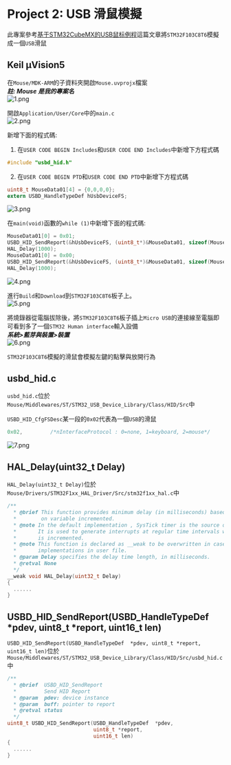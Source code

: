 # Project 2: USB 滑鼠模擬  
此專案參考[基于STM32CubeMX的USB鼠标例程](http://www.mcublog.cn/software/2020_03/stm32cube-mouse/)這篇文章將`STM32F103C8T6`模擬成一個`USB`滑鼠  
  
## Keil µVision5  
在`Mouse/MDK-ARM`的子資料夾開啟`Mouse.uvprojx`檔案  
***註: Mouse 是我的專案名***  
![1.png](pictures/1.png "1.png")
  
開啟`Application/User/Core`中的`main.c`  
![2.png](pictures/2.png "2.png")
  
新增下面的程式碼:
1. 在`USER CODE BEGIN Includes`和`USER CODE END Includes`中新增下方程式碼
```c
#include "usbd_hid.h"
```
  
2. 在`USER CODE BEGIN PTD`和`USER CODE END PTD`中新增下方程式碼
```c
uint8_t MouseData01[4] = {0,0,0,0};
extern USBD_HandleTypeDef hUsbDeviceFS;
```
![3.png](pictures/3.png "3.png")
  
在`main(void)`函數的`while (1)`中新增下面的程式碼:
```c
MouseData01[0] = 0x01;
USBD_HID_SendReport(&hUsbDeviceFS, (uint8_t*)&MouseData01, sizeof(MouseData01));
HAL_Delay(1000);
MouseData01[0] = 0x00;
USBD_HID_SendReport(&hUsbDeviceFS, (uint8_t*)&MouseData01, sizeof(MouseData01));
HAL_Delay(1000);
```
![4.png](pictures/4.png "4.png")
  
進行`Build`和`Download`到`STM32F103C8T6`板子上。  
![5.png](pictures/5.png "5.png")
  
將燒錄器從電腦拔除後，將`STM32F103C8T6`板子插上`Micro USB`的連接線至電腦即可看到多了一個`STM32 Human interface`輸入設備  
***系統>藍芽與裝置>裝置***  
![6.png](pictures/6.png "6.png")
  
`STM32F103C8T6`模擬的滑鼠會模擬左鍵的點擊與放開行為  
  
## usbd_hid.c  
`usbd_hid.c`位於`Mouse/Middlewares/ST/STM32_USB_Device_Library/Class/HID/Src`中  
  
`USBD_HID_CfgFSDesc`某一段的`0x02`代表為一個`USB`的滑鼠  
```c
0x02,         /*nInterfaceProtocol : 0=none, 1=keyboard, 2=mouse*/
```
![7.png](pictures/7.png "7.png")
  
## HAL_Delay(uint32_t Delay)  
`HAL_Delay(uint32_t Delay)`位於`Mouse/Drivers/STM32F1xx_HAL_Driver/Src/stm32f1xx_hal.c`中  
```c
/**
  * @brief This function provides minimum delay (in milliseconds) based
  *        on variable incremented.
  * @note In the default implementation , SysTick timer is the source of time base.
  *       It is used to generate interrupts at regular time intervals where uwTick
  *       is incremented.
  * @note This function is declared as __weak to be overwritten in case of other
  *       implementations in user file.
  * @param Delay specifies the delay time length, in milliseconds.
  * @retval None
  */
__weak void HAL_Delay(uint32_t Delay)
{
  ......
}
```
  
## USBD_HID_SendReport(USBD_HandleTypeDef  *pdev, uint8_t *report, uint16_t len)  
`USBD_HID_SendReport(USBD_HandleTypeDef  *pdev, uint8_t *report, uint16_t len)`位於`Mouse/Middlewares/ST/STM32_USB_Device_Library/Class/HID/Src/usbd_hid.c`中  
```c
/**
  * @brief  USBD_HID_SendReport
  *         Send HID Report
  * @param  pdev: device instance
  * @param  buff: pointer to report
  * @retval status
  */
uint8_t USBD_HID_SendReport(USBD_HandleTypeDef  *pdev,
                            uint8_t *report,
                            uint16_t len)
{
  ......
}
```